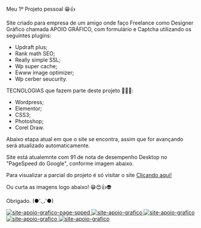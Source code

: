 Meu 1º Projeto pessoal 😁👍

Site criado para empresa de um amigo onde faço Freelance como Designer Gráfico chamada APOIO GRÁFICO, com formulário e Captcha utilizando os seguintes plugins:

 - Updraft plus;
 - Rank math SEO;
 - Really simple SSL;
 - Wp super cache;
 - Ewww image optimizer;
 - Wp cerber seucurity.

TECNOLOGIAS que fazem parte deste projeto 🧑‍🚀🚀:

- Wordpress;
- Elementor;
- CSS3;
- Photoshop;
- Corel Draw.


Abaixo etapa atual em que o site se encontra, assim que for avançando será atualizado automaticamente.

Site está atualemnte com 91 de nota de desempenho Desktop no "PageSpeed do Google", conforme imagem abaixo.

Para visualizar a parcial do projeto é só visitar o site <a target="_blank" href="https://www.apoiografico.com"> Clicando aqui!</a>

Ou curta as imagens logo abaixo! 😁😍👍👽


Obrigado. (●'◡'●) 

<a target="_blank" href="https://www.apoiografico.com">
    <img src="https://github.com/robertojunnior/apoio-grafico/blob/main/img-site/Captura%20de%20tela%202022-12-16%20052259.png" alt="site-apoio-grafico-page-spped">
    <img src="https://github.com/robertojunnior/apoio-grafico/blob/main/img-site/screencapture-apoiografico-2022-12-16-05_24_24.png" alt="site-apoio-grafico">
    <img src="https://github.com/robertojunnior/apoio-grafico/blob/main/img-site/screencapture-apoiografico-servicos-2022-12-16-04_54_18.png" alt="site-apoio-grafico">
    <img src="https://github.com/robertojunnior/apoio-grafico/blob/main/img-site/screencapture-apoiografico-contato-2022-12-16-04_55_12.png" alt="site-apoio-grafico">
    <img src="https://github.com/robertojunnior/apoio-grafico/blob/main/img-site/screencapture-apoiografico-quem-somos-2022-12-16-04_54_43.png" alt="site-apoio-grafico">
</a>
